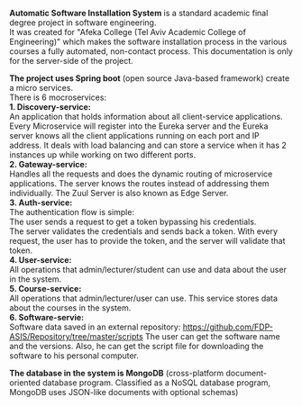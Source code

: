 **Automatic Software Installation System** is a standard academic final degree project in software engineering. <br />
It was created for "Afeka College (Tel Aviv Academic College of Engineering)" which makes the software installation process in the various 
courses a fully automated, non-contact process.
This documentation is only for the server-side of the project. <br />

**The project uses Spring boot** (open source Java-based framework) create a micro services. <br />
There is 6 mocroservices: <br />
**1. Discovery-service:** <br />
   An application that holds information about all client-service applications. 
   Every Microservice will register into the Eureka server and the Eureka server knows all the client applications running 
   on each port and IP address. It deals with load balancing and can store a service when it has 2 instances up while working on two different ports. <br />
**2. Gateway-service:** <br />
   Handles all the requests and does the dynamic routing of microservice applications. 
   The server knows the routes instead of addressing them individually. The Zuul Server is also known as Edge Server. <br />
**3. Auth-service:** <br />
    The authentication flow is simple: <br />
    The user sends a request to get a token bypassing his credentials. <br />
    The server validates the credentials and sends back a token. With every request, the user has to provide the token, and the server will validate that token. <br />
**4. User-service:** <br />
   All operations that admin/lecturer/student can use and data about the user in the system. <br />
**5. Course-service:** <br />
   All operations that admin/lecturer/user can use. 
   This service stores data about the courses in the system. <br />
**6. Software-servie:** <br />
   Software data saved in an external repository: https://github.com/FDP-ASIS/Repository/tree/master/scripts
   The user can get the software name and the versions. Also, he can get the script file for downloading the software to his personal computer. <br />

**The database in the system is MongoDB** (cross-platform document-oriented database program. 
Classified as a NoSQL database program, MongoDB uses JSON-like documents with optional schemas)

